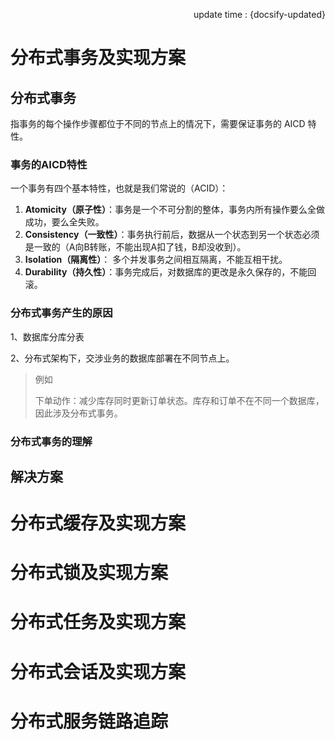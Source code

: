 <p align="right">update time : {docsify-updated}</p>

# 分布式事务及实现方案

## 分布式事务

指事务的每个操作步骤都位于不同的节点上的情况下，需要保证事务的 AICD 特性。

### 事务的AICD特性

一个事务有四个基本特性，也就是我们常说的（ACID）：

1. **Atomicity（原子性）**：事务是一个不可分割的整体，事务内所有操作要么全做成功，要么全失败。
2. **Consistency（一致性）**：事务执行前后，数据从一个状态到另一个状态必须是一致的（A向B转账，不能出现A扣了钱，B却没收到）。
3. **Isolation（隔离性）**： 多个并发事务之间相互隔离，不能互相干扰。
4. **Durability（持久性）**：事务完成后，对数据库的更改是永久保存的，不能回滚。

### 分布式事务产生的原因

1、数据库分库分表

2、分布式架构下，交涉业务的数据库部署在不同节点上。

> 例如
>
> 下单动作：减少库存同时更新订单状态。库存和订单不在不同一个数据库，因此涉及分布式事务。

### 分布式事务的理解



## 解决方案



# 分布式缓存及实现方案



# 分布式锁及实现方案



# 分布式任务及实现方案



# 分布式会话及实现方案



# 分布式服务链路追踪



